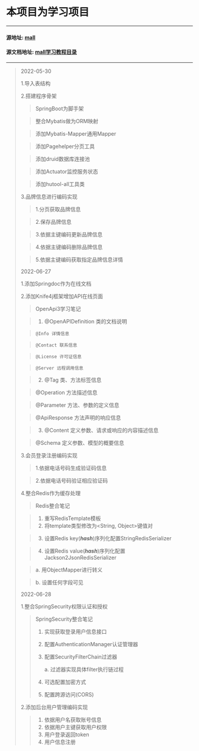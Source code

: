 # 本项目为学习项目

___

#### 源地址: [mall](https://github.com/macrozheng/mall)

#### 源文档地址: [mall学习教程目录](https://www.macrozheng.com/mall/catalog/mall_catalog.html#%E5%8F%8B%E6%83%85%E6%8F%90%E7%A4%BA)

___
>2022-05-30
>
>1.导入表结构
>
>2.搭建程序骨架
>
>> SpringBoot为脚手架
>
>> 整合Mybatis做为ORM映射
>
>> 添加Mybatis-Mapper通用Mapper
>
>> 添加Pagehelper分页工具
>
>> 添加druid数据库连接池
>
>> 添加Actuator监控服务状态
>
>> 添加hutool-all工具类
>
>3.品牌信息进行编码实现
>
>> 1.分页获取品牌信息
>
>> 2.保存品牌信息
>
>> 3.依据主键编码更新品牌信息
>
>> 4.依据主键编码删除品牌信息
>
>> 5.依据主键编码获取指定品牌信息详情
>
>
>
>2022-06-27
>
>1.添加Springdoc作为在线文档
>
>2.添加Knife4j框架增加API在线页面
>
>> OpenApi3学习笔记
>
>> 1.  @OpenAPIDefinition 类的文档说明
>
>>     @Info 详情信息
>
>>     @Contact 联系信息
>
>>     @License 许可证信息
>
>>     @Server 远程调用信息
>
>> 2. @Tag 类、方法标签信息
>
>>    @Operation 方法描述信息
>
>>    @Parameter 方法、参数的定义信息
>
>>    @ApiResponse 方法声明的响应信息
>
>> 3. @Content 定义参数、请求或响应的内容描述信息
>
>>    @Schema 定义参数、模型的概要信息
>
>3.会员登录注册编码实现
>
>> 1.依据电话号码生成验证码信息
>
>> 2.依据电话号码验证相应验证码
>
>4.整合Redis作为缓存处理
>
>> Redis整合笔记
>
>> 1. 重写RedisTemplate模板
>> 1. 将template类型修改为<String, Object>键值对
>
>> 3. 设置Redis key(***hash***)序列化配置StringRedisSerializer
>
>> 4. 设置Redis value(***hash***)序列化配置Jackson2JsonRedisSerializer
>
>>    a. 用ObjectMapper进行转义
>
>>    b. 设置任何字段可见
>
>
>
>2022-06-28
>
>1.整合SpringSecurity权限认证和授权
>
>> SpringSecurity整合笔记
>>
>> 1. 实现获取登录用户信息接口
>>
>> 2. 配置AuthenticationManager认证管理器
>>
>> 3. 配置SecurityFilterChain过滤器
>>
>>    a. 过滤器实现具体filter执行链过程
>>
>> 4. 可选配置加密方式
>>
>> 5. 配置跨源访问(CORS)
>
>2.添加后台用户管理编码实现
>
>> 1. 依据用户名获取账号信息
>> 2. 依据用户主键获取用户权限
>> 3. 用户登录返回token
>> 4. 用户信息注册

